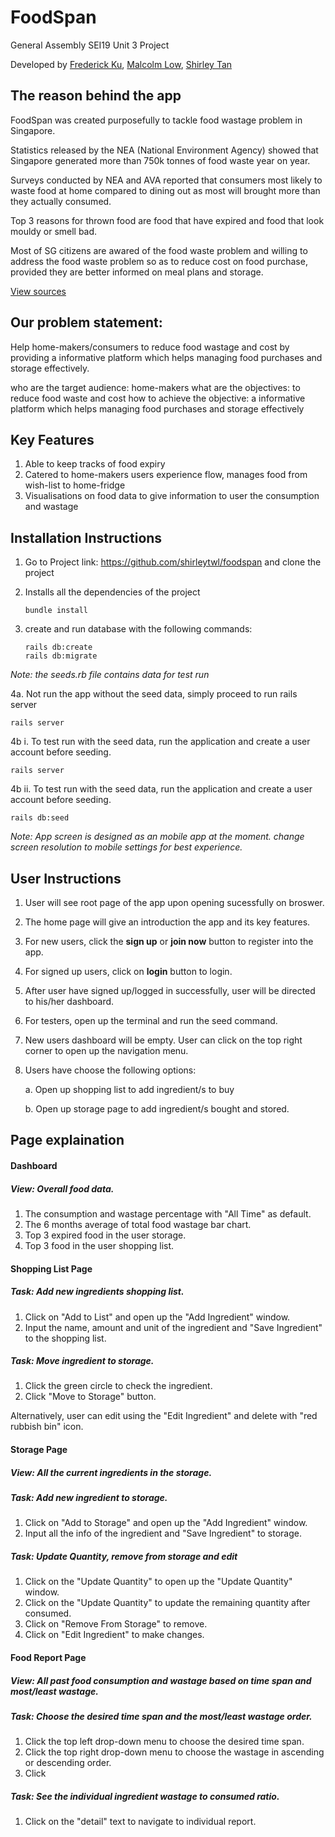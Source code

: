 # FoodSpan
General Assembly SEI19 Unit 3 Project

Developed by [Frederick Ku](https://github.com/FrederickKu), [Malcolm Low](https://github.com/MalcolmLow83), [Shirley Tan](https://github.com/shirleytwl)

## The reason behind the app 

FoodSpan was created purposefully to tackle food wastage problem in Singapore.

Statistics released by the NEA (National Environment Agency) showed that Singapore generated more than 750k tonnes of food waste year on year.

Surveys conducted by NEA and AVA reported that consumers most likely to waste food at home compared to dining out as most will brought more than they actually consumed.

Top 3 reasons for thrown food are food that have expired and food that look mouldy or smell bad.

Most of SG citizens are awared of the food waste problem and willing to address the food waste problem so as to reduce cost on food purchase, provided they are better informed on meal plans and storage.

[View sources](https://www.nea.gov.sg/our-services/waste-management/3r-programmes-and-resources/food-waste-management)

## Our problem statement: 
Help home-makers/consumers to reduce food wastage and cost by providing a informative platform which helps managing food purchases and storage effectively.

who are the target audience: home-makers
what are the objectives: to reduce food waste and cost
how to achieve the objective: a informative platform which helps managing food purchases and storage effectively

## Key Features
1. Able to keep tracks of food expiry
2. Catered to home-makers users experience flow, manages food from wish-list to home-fridge
3. Visualisations on food data to give information to user the consumption and wastage

## Installation Instructions

1. Go to Project link: https://github.com/shirleytwl/foodspan and clone the project

2. Installs all the dependencies of the project
    ```
    bundle install
    ````
3. create and run database with the following commands:
    ```
    rails db:create
    rails db:migrate
    ````

*Note: the seeds.rb file contains data for test run*

4a. Not run the app without the seed data, simply proceed to run rails server
```
rails server
````

4b i. To test run with the seed data, run the application and create a user account before seeding.
    
    rails server
    
4b ii. To test run with the seed data, run the application and create a user account before seeding.
    
    rails db:seed

*Note: App screen is designed as an mobile app at the moment. change screen resolution to mobile settings for best experience.*

## User Instructions

1. User will see root page of the app upon opening sucessfully on broswer.

2. The home page will give an introduction the app and its key features.

3. For new users, click the **sign up** or **join now** button to register into the app.

4. For signed up users, click on **login** button to login.

5. After user have signed up/logged in successfully, user will be directed to his/her dashboard.

6. For testers, open up the terminal and run the seed command.

7. New users dashboard will be empty. User can click on the top right corner to open up the navigation menu.

8. Users have choose the following options:

    a. Open up shopping list to add ingredient/s to buy
    
    b. Open up storage page to add ingredient/s bought and stored.

## Page explaination

#### Dashboard 

##### View: Overall food data.
1. The consumption and wastage percentage with "All Time" as default.
2. The 6 months average of total food wastage bar chart.
3. Top 3 expired food in the user storage.
4. Top 3 food in the user shopping list.

#### Shopping List Page
##### Task: Add new ingredients shopping list.
1. Click on "Add to List" and open up the "Add Ingredient" window.
2. Input the name, amount and unit of the ingredient and "Save Ingredient" to the shopping list.

##### Task: Move ingredient to storage.
1. Click the green circle to check the ingredient.
2. Click "Move to Storage" button.

Alternatively, user can edit using the "Edit Ingredient" and delete with "red rubbish bin" icon. 

#### Storage Page
##### View: All the current ingredients in the storage.

##### Task: Add new ingredient to storage.
1. Click on "Add to Storage" and open up the "Add Ingredient" window.
2. Input all the info of the ingredient and "Save Ingredient" to storage.

##### Task: Update Quantity, remove from storage and edit 
1. Click on the "Update Quantity" to open up the "Update Quantity" window.
2. Click on the "Update Quantity" to update the remaining quantity after consumed.
3. Click on "Remove From Storage" to remove.
4. Click on "Edit Ingredient" to make changes.

#### Food Report Page
##### View: All past food consumption and wastage based on time span  and most/least wastage.

##### Task: Choose the desired time span and the most/least wastage order. 
1. Click the top left drop-down menu to choose the desired time span.
2. Click the top right drop-down menu to choose the wastage in ascending or descending order.
3. Click

##### Task: See the individual ingredient wastage to consumed ratio.
1. Click on the "detail" text to navigate to individual report.
